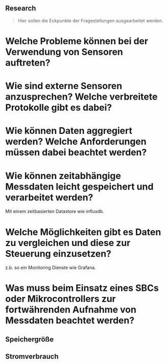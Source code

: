 ## Research
> Hier sollen die Eckpunkte der Fragestellungen ausgearbeitet werden.

# Welche Probleme können bei der Verwendung von Sensoren auftreten?

# Wie sind externe Sensoren anzusprechen? Welche verbreitete Protokolle gibt es dabei?

# Wie können Daten aggregiert werden? Welche Anforderungen müssen dabei beachtet werden?

# Wie können zeitabhängige Messdaten leicht gespeichert und verarbeitet werden?

Mit einem zeitbasierten Datastore wie influxdb.

# Welche Möglichkeiten gibt es Daten zu vergleichen und diese zur Steuerung einzusetzen?

z.b. so ein Monitoring Dienste wie Grafana.

# Was muss beim Einsatz eines SBCs oder Mikrocontrollers zur fortwährenden Aufnahme von Messdaten beachtet werden?

## Speichergröße

## Stromverbrauch